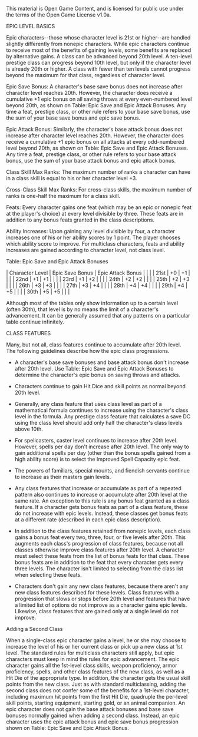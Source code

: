 This material is Open Game Content, and is licensed for public use under the terms of the Open Game License v1.0a.

EPIC LEVEL BASICS



Epic characters--those whose character level is 21st or higher--are handled slightly differently from nonepic characters. While epic characters continue to receive most of the benefits of gaining levels, some benefits are replaced by alternative gains. A class can be advanced beyond 20th level.  A ten-level prestige class can progress beyond 10th level, but only if the character level is already 20th or higher.  A class with fewer than ten levels cannot progress beyond the maximum for that class, regardless of character level.



Epic Save Bonus: A character's base save bonus does not increase after character level reaches 20th. However, the character does receive a cumulative +1 epic bonus on all saving throws at every even-numbered level beyond 20th, as shown on Table: Epic Save and Epic Attack Bonuses. Any time a feat, prestige class, or other rule refers to your base save bonus, use the sum of your base save bonus and epic save bonus.



Epic Attack Bonus: Similarly, the character's base attack bonus does not increase after character level reaches 20th. However, the character does receive a cumulative +1 epic bonus on all attacks at every odd-numbered level beyond 20th, as shown on Table: Epic Save and Epic Attack Bonuses. Any time a feat, prestige class, or other rule refers to your base attack bonus, use the sum of your base attack bonus and epic attack bonus.



Class Skill Max Ranks: The maximum number of ranks a character can have in a class skill is equal to his or her character level +3. 



Cross-Class Skill Max Ranks: For cross-class skills, the maximum number of ranks is one-half the maximum for a class skill. 

Feats: Every character gains one feat (which may be an epic or nonepic feat at the player's choice) at every level divisible by three. These feats are in addition to any bonus feats granted in the class descriptions. 

Ability Increases: Upon gaining any level divisible by four, a character increases one of his or her ability scores by 1 point. The player chooses which ability score to improve. For multiclass characters, feats and ability increases are gained according to character level, not class level. 



Table: Epic Save and Epic Attack Bonuses 

| Character Level | Epic Save Bonus | Epic Attack Bonus | |  |
| 21st | +0 | +1 | |  |
| 22nd | +1 | +1 | |  |
| 23rd | +1 | +2 | |  |
| 24th | +2 | +2 | |  |
| 25th | +2 | +3 | |  |
| 26th | +3 | +3 | |  |
| 27th | +3 | +4 | |  |
| 28th | +4 | +4 | |  |
| 29th | +4 | +5 | |  |
| 30th | +5 | +5 | |  |


Although most of the tables only show information up to a certain level (often 30th), that level is by no means the limit of a character's advancement. It can be generally assumed that any patterns on a particular table continue infinitely.



CLASS FEATURES 

Many, but not all, class features continue to accumulate after 20th level. The following guidelines describe how the epic class progressions. 



* A character's base save bonuses and base attack bonus don't increase after 20th level. Use Table: Epic Save and Epic Attack Bonuses to determine the character's epic bonus on saving throws and attacks. 

* Characters continue to gain Hit Dice and skill points as normal beyond 20th level.

* Generally, any class feature that uses class level as part of a mathematical formula continues to increase using the character's class level in the formula.  Any prestige class feature that calculates a save DC using the class level should add only half the character's class levels above 10th. 

* For spellcasters, caster level continues to increase after 20th level. However, spells per day don't increase after 20th level. The only way to gain additional spells per day (other than the bonus spells gained from a high ability score) is to select the Improved Spell Capacity epic feat.

* The powers of familiars, special mounts, and fiendish servants continue to increase as their masters gain levels. 

* Any class features that increase or accumulate as part of a repeated pattern also continues to increase or accumulate after 20th level at the same rate.  An exception to this rule is any bonus feat granted as a class feature. If a character gets bonus feats as part of a class feature, these do not increase with epic levels. Instead, these classes get bonus feats at a different rate (described in each epic class description). 

* In addition to the class features retained from nonepic levels, each class gains a bonus feat every two, three, four, or five levels after 20th. This augments each class's progression of class features, because not all classes otherwise improve class features after 20th level. A character must select these feats from the list of bonus feats for that class. These bonus feats are in addition to the feat that every character gets every three levels. The character isn't limited to selecting from the class list when selecting these feats. 

* Characters don't gain any new class features, because there aren't any new class features described for these levels. Class features with a progression that slows or stops before 20th level and features that have a limited list of options do not improve as a character gains epic levels. Likewise, class features that are gained only at a single level do not improve. 



Adding a Second Class 

When a single-class epic character gains a level, he or she may choose to increase the level of his or her current class or pick up a new class at 1st level. The standard rules for multiclass characters still apply, but epic characters must keep in mind the rules for epic advancement. The epic character gains all the 1st-level class skills, weapon proficiency, armor proficiency, spells, and other class features of the new class, as well as a Hit Die of the appropriate type. In addition, the character gets the usual skill points from the new class. Just as with standard multiclassing, adding the second class does not confer some of the benefits for a 1st-level character, including maximum hit points from the first Hit Die, quadruple the per-level skill points, starting equipment, starting gold, or an animal companion. An epic character does not gain the base attack bonuses and base save bonuses normally gained when adding a second class. Instead, an epic character uses the epic attack bonus and epic save bonus progression shown on Table: Epic Save and Epic Attack Bonus.

